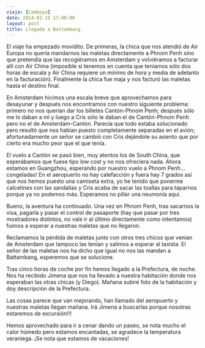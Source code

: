 ```yaml
---
viaje: [Camboya]
date: 2014-02-15 17:00:00
layout: post
title: Llegada a Battambang
---
```

<p>El viaje ha empezado movidito. De primeras, la chica que nos atendió de Air Europa no quería mandarnos las maletas directamente a Phnom Penh sino que pretendía que las recogiéramos en Amsterdam y volviéramos a facturar allí con Air China (imposible si tenemos en cuenta que teníamos sólo dos horas de escala y Air China requiere un mínimo de hora y media de adelanto en la facturación). Finalmente la chica fue maja y nos facturó las maletas hasta el destino final.</p>
<p>En Amsterdam hicimos una escala breve que aprovechamos para desayunar y después nos encontramos con nuestro siguiente problema: primero no nos querían dar los billetes Cantón-Phnom Penh; después sólo me lo daban a mí y luego a Cris sólo le daban el de Cantón-Phnom Penh pero no el de Amsterdam-Cantón. Parecía que todo estaba solucionado pero resultó que nos habían puesto completamente separadas en el avión; afortunadamente un señor se cambió con Cris dejándole su asiento que por cierto era mucho peor que el que tenía.</p>
<p>El vuelo a Cantón se pasó bien, muy atentos los de South China, que esperábamos que fuese tipo low cost y no nos ofreciera nada. Ahora estamos en Guangzhou, esperando por nuestro vuelo a Phnom Penh... congeladas! En el aeropuerto no hay calefacción y fuera hay 7 grados así que nos hemos puesto una camiseta extra, yo he tenido que ponerme calcetines con las sandalias y Cris acaba de sacar las toallas para taparnos porque ya no podemos más. Esperamos no pillar una neumonía aquí.</p>
<p>Bueno, la aventura ha continuado. Una vez en Phnom Penh, tras sacarnos la visa, pagarla y pasar el control de pasaporte (hay que pasar por tres mostradores distintos, no vale ir al último directamente como intentamos) fuimos a esperar a nuestras maletas que no llegaron.</p>
<p>Reclamamos la pérdida de maletas junto con otros tres chicos que venían de Amsterdam que tampoco las tenían y salimos a esperar al taxista. El señor de las maletas nos ha dicho que igual no nos las mandan a Battambang, esperemos que se solucione.</p>
<p>Tras cinco horas de coche por fin hemos llegado a la Prefectura, de noche. Nos ha recibido Jimena que nos ha llevado a nuestra habitación donde nos esperaban las otras chicas (y Diego). Mañana subiré foto de la habitación y doy descripción de la Prefectura.</p>
<p>Las cosas parece que van mejorando, han llamado del aeropuerto y nuestras maletas llegan mañana. Irá Jimena a buscarlas porque nosotras estaremos de excursión!!!</p>
<p>Hemos aprovechado para ir a cenar dando un paseo, se nota mucho el calor húmedo pero estamos encantadas, se agradece la temperatura veraniega. ¡Se nota que estamos de vacaciones!</p>
